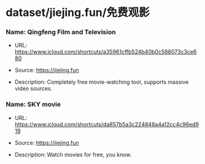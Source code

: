 # dataset/jiejing.fun/免费观影

### Name: Qingfeng Film and Television

- URL: https://www.icloud.com/shortcuts/a35961cffb524b40b0c588073c3ce680

- Source: https://jiejing.fun

- Description: Completely free movie-watching tool, supports massive video sources.

### Name: SKY movie

- URL: https://www.icloud.com/shortcuts/da857b5a3c224848a4a12cc4c96ed919

- Source: https://jiejing.fun

- Description: Watch movies for free, you know.

